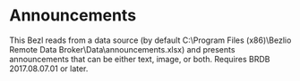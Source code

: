 # Announcements
This Bezl reads from a data source (by default C:\Program Files (x86)\Bezlio Remote Data Broker\Data\announcements.xlsx) and presents announcements that can be either text, image, or both. Requires BRDB 2017.08.07.01 or later.
